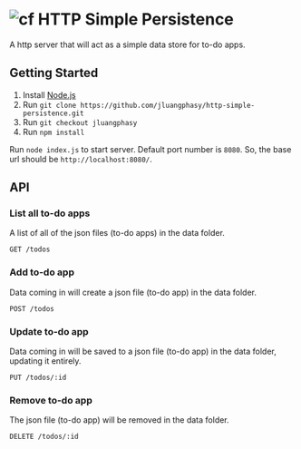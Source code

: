 # ![cf](http://i.imgur.com/7v5ASc8.png) HTTP Simple Persistence

A http server that will act as a simple data store for to-do apps.

## Getting Started

1. Install [Node.js](https://nodejs.org/en/)
2. Run `git clone https://github.com/jluangphasy/http-simple-persistence.git`
3. Run `git checkout jluangphasy`
4. Run `npm install`

Run `node index.js` to start server. Default port number is `8080`. So, the base url should be `http://localhost:8080/`.

## API

### List all to-do apps

A list of all of the json files (to-do apps) in the data folder.

```
GET /todos
```

### Add to-do app

Data coming in will create a json file (to-do app) in the data folder.

```
POST /todos
```

### Update to-do app

Data coming in will be saved to a json file (to-do app) in the data folder, updating it entirely.

```
PUT /todos/:id
```

### Remove to-do app

The json file (to-do app) will be removed in the data folder.

```
DELETE /todos/:id
```
